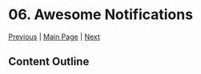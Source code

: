 # 06. Awesome Notifications

[Previous](/05.%20Firebase/) | [Main Page](/) | [Next](/07.%20Firebase%20Auth/)

## Content Outline
